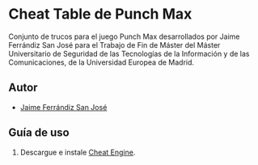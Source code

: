 
# Cheat Table de Punch Max

Conjunto de trucos para el juego Punch Max desarrollados por Jaime Ferrándiz San José para el Trabajo de Fin de Máster del Máster Universitario de Seguridad de las Tecnologías de la Información y de las Comunicaciones, de la Universidad Europea de Madrid.



## Autor

- [Jaime Ferrándiz San José](https://www.github.com/jaimefsj)


## Guía de uso

 1. Descargue e instale [Cheat Engine](https://www.cheatengine.org/).

